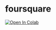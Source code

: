 # foursquare
[![Open In Colab](https://colab.research.google.com/assets/colab-badge.svg)](https://colab.research.google.com/drive/1gzjLPYQdx4sPSAKBDJcuL7il8ilxuRXs#scrollTo=fNr0YFB_EQoj)
